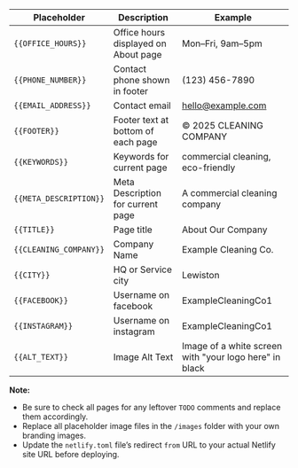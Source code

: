 | Placeholder         | Description                          | Example                    |
|---------------------|--------------------------------------|----------------------------|
| `{{OFFICE_HOURS}}`  | Office hours displayed on About page | Mon–Fri, 9am–5pm           |
| `{{PHONE_NUMBER}}`  | Contact phone shown in footer        | (123) 456-7890             |
| `{{EMAIL_ADDRESS}}` | Contact email                        | hello@example.com          |
| `{{FOOTER}}`        | Footer text at bottom of each page   | © 2025 CLEANING COMPANY    |
| `{{KEYWORDS}}`        | Keywords for current page   | commercial cleaning, eco-friendly    |
| `{{META_DESCRIPTION}}`        | Meta Description for current page   | A commercial cleaning company   |
| `{{TITLE}}`        | Page title   | About Our Company    |
| `{{CLEANING_COMPANY}}`        | Company Name   | Example Cleaning Co.    |
| `{{CITY}}`        | HQ or Service city   | Lewiston    |
| `{{FACEBOOK}}`        | Username on facebook   | ExampleCleaningCo1   |
| `{{INSTAGRAM}}`        | Username on instagram  | ExampleCleaningCo1   |
| `{{ALT_TEXT}}`        | Image Alt Text   | Image of a white screen with "your logo here" in black    |


**Note:**  
- Be sure to check all pages for any leftover `TODO` comments and replace them accordingly.  
- Replace all placeholder image files in the `/images` folder with your own branding images.  
- Update the `netlify.toml` file’s redirect `from` URL to your actual Netlify site URL before deploying.
